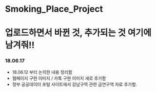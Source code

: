 # Smoking_Place_Project

# 업로드하면서 바뀐 것, 추가되는 것 여기에 남겨줘!!


### 18.06.17

 - 18.06.12 부터 논의한 내용 정리함 
 - 웹페이지 구현 이미지 / 카톡 구현 이미지 새로 추가함
 - 정부 공공데이터 포털 사이트에서 강남구역 관련 금연구역 자료 추가함. 
